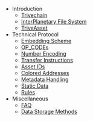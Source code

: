 - Introduction
    - [Trivechain](Trivechain.md)
    - [InterPlanetary File System](IPFS.md)
    - [TriveAsset](Triveasset.md)
- Technical Protocol
    - [Embedding Scheme](Embedding-Scheme.md)
    - [OP_CODEs](OP_CODEs.md)
    - [Number Encoding](Number-Encoding.md)
    - [Transfer Instructions](Transfer-Instructions.md)
    - [Asset IDs](Asset-ID.md)
    - [Colored Addresses](Colored-Addresses.md)
    - [Metadata Handling](Metadata.md)
    - [Static Data](Static-Data.md)
    - [Rules](Rules.md)
- Miscellaneous
    - [FAQ](FAQ.md)
    - [Data Storage Methods](Data-Storage-Methods.md)
